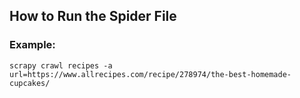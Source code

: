 ## How to Run the Spider File

### Example:
```
scrapy crawl recipes -a url=https://www.allrecipes.com/recipe/278974/the-best-homemade-cupcakes/
```

